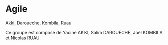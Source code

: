 # Agile
Akki, Daroueche, Kombila, Ruau


Ce groupe est composé de Yacine AKKI, Salim DAROUECHE, Joël KOMBILA et Nicolas RUAU
